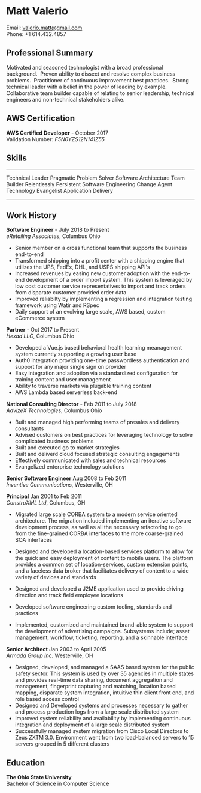 Matt Valerio
============  
Email: <valerio.matt@gmail.com>  
Phone: +1 614.432.4857  

Professional Summary
--------------------

Motivated and seasoned technologist with a broad professional background.  Proven ability to dissect and resolve complex business problems.  Practitioner of continuous improvement best practices.  Strong technical leader with a belief in the power of leading by example. Collaborative team builder capable of relating to senior leadership, technical engineers and non-technical stakeholders alike.  

AWS Certification
-------------
**AWS Certified Developer** - October 2017  
Validation Number: *F5N0YZS12N141Z55*

Skills
------
------------------      --------------------------      --------------------------
 Technical Leader        Pragmatic Problem Solver        Software Architecture
 Team Builder            Relentlessly Persistent         Software Engineering
 Change Agent            Technology Evangelist           Application Delivery
------------------      --------------------------      --------------------------

Work History
----------

**Software Engineer** - July 2018 to Present  
*eRetailing Associates*, Columbus Ohio  

* Senior member on a cross functional team that supports the business end-to-end
* Transformed shipping into a profit center with a shipping engine that utilizes the UPS, FedEx, DHL, and USPS shipping API's
* Increased revenues by easing new customer adoption with the end-to-end development of a order import system.  This system is leveraged by low cost customer service representatives to import and track orders from disparate customer provided order data
* Improved reliabilty by implementing a regression and integration testing framework using Watir and RSpec
* Daily support of an evolving large scale, AWS based, custom eCommerce system

**Partner** - Oct 2017 to Present  
*Hexad LLC*, Columbus Ohio  

* Developed a Vue.js based behavioral health learning meanagement system currently supporting a growing user base
* Auth0 integration providing one-time passwordless authentication and support for any major single sign on provider
* Easy integration and adoption via a standardized configuration for training content and user management
* Ability to traverse markets via plugable training content
* AWS Lambda based serverless back-end

**National Consulting Director** - Feb 2011 to July 2018  
*AdvizeX Technologies*, Columbus Ohio  

* Built and managed high performing teams of presales and delivery consultants
* Advised customers on best practices for leveraging technology to solve complicated business problems
* Built and executed go to market strategies
* Built and deliverd cloud focused strategic consulting engagements
* Effectively communicated with sales and technical resources
* Evangelized enterprise technology solutions

**Senior Software Engineer** Aug 2008 to Feb 2011  
*Inventive Communications*, Westerville, OH  

**Principal** Jan 2001 to Feb 2011  
*ConstruXML Ltd*, Columbus, OH  

* Migrated large scale CORBA system to a modern service oriented architecture. The migration included implementing an iterative software development process, as well as all the necessary refactoring to go from the fine-grained CORBA interfaces to the more coarse-grained SOA interfaces
* Designed and developed a location-based services platform to allow for the quick and easy deployment of content to mobile users. The platform provides a common set of location-services, custom extension points, and a faceless data broker that facilitates delivery of content to a wide variety of devices and standards
* Designed and developed a J2ME application used to provide driving direction and track field employee locations

 * Developed software engineering custom tooling, standards and practices
* Implemented, customized and maintained brand-able system to support the development of advertising campaigns. Subsystems include; asset management, workflow, ticketing, reporting, and a skinnable interface

**Senior Architect** Jan 2003 to April 2005  
*Armada Group Inc.* Westerville, OH

* Designed, developed, and managed a SAAS based system for the public safety sector. This system is used by over 35 agencies in multiple states and provides real-time data sharing, document aggregation and management, fingerprint capturing and matching, location based mapping, disparate system integration, intuitive thin client front end, and role based access control
* Designed and Developed systems and processes necessary to gather and process production logs from a large scale distributed system
* Improved system reliability and availability by implementing continuous integration and deployment of a large scale distributed system
* Successfully managed system migration from Cisco Local Directors to Zeus ZXTM 3.0. Environment went from two load-balanced servers to 15 servers grouped in 5 different clusters

Education                                            
---------                                            

**The Ohio State University**                        
Bachelor of Science in Computer Science                 
